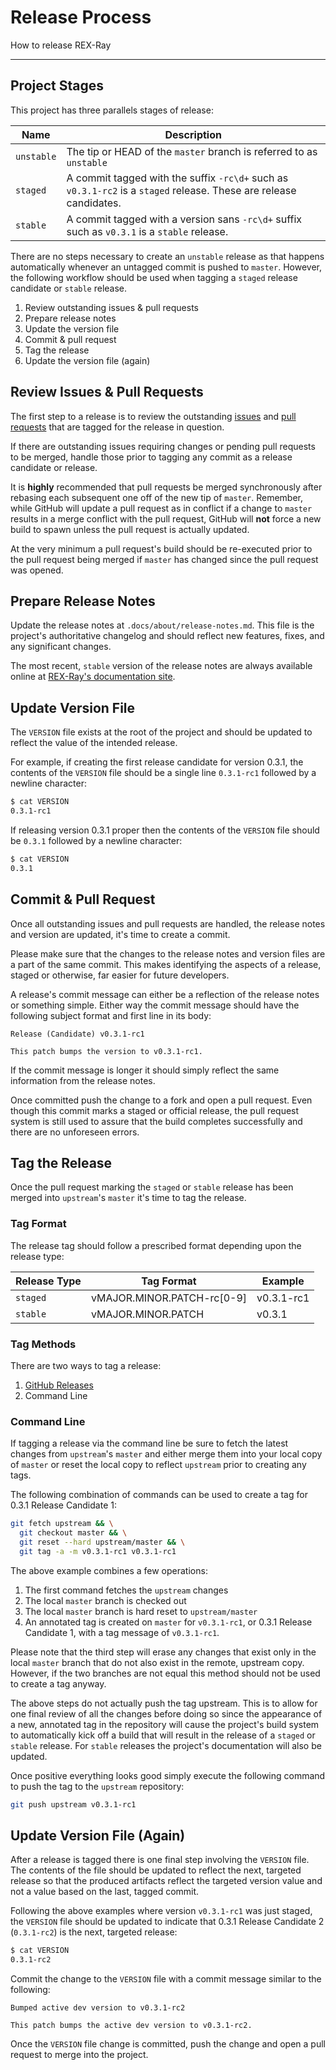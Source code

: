 # Release Process

How to release REX-Ray

---

## Project Stages
This project has three parallels stages of release:

Name | Description
-----|------------
`unstable` | The tip or HEAD of the `master` branch is referred to as `unstable`
`staged` | A commit tagged with the suffix `-rc\d+` such as `v0.3.1-rc2` is a `staged` release. These are release candidates.
`stable` | A commit tagged with a version sans `-rc\d+` suffix such as `v0.3.1` is a `stable` release.

There are no steps necessary to create an `unstable` release as that happens
automatically whenever an untagged commit is pushed to `master`. However, the
following workflow should be used when tagging a `staged` release candidate
or `stable` release.

  1. Review outstanding issues & pull requests
  2. Prepare release notes
  3. Update the version file
  4. Commit & pull request
  5. Tag the release
  6. Update the version file (again)

## Review Issues & Pull Requests
The first step to a release is to review the outstanding
[issues](https://github.com/codedellemc/rexray/issues) and
[pull requests](https://github.com/codedellemc/rexray/pulls) that are tagged for
the release in question.

If there are outstanding issues requiring changes or pending pull requests to
be merged, handle those prior to tagging any commit as a release candidate or
release.

It is __highly__ recommended that pull requests be merged synchronously after
rebasing each subsequent one off of the new tip of `master`. Remember, while
GitHub will update a pull request as in conflict if a change to `master`
results in a merge conflict with the pull request, GitHub will __not__ force a
new build to spawn unless the pull request is actually updated.

At the very minimum a pull request's build should be re-executed prior to the
pull request being merged if `master` has changed since the pull request was
opened.

## Prepare Release Notes
Update the release notes at `.docs/about/release-notes.md`. This file is the
project's authoritative changelog and should reflect new features, fixes, and
any significant changes.

The most recent, `stable` version of the release notes are always available
online at
[REX-Ray's documentation site](http://rexray.rtfd.org/en/stable/about/release-notes/).

## Update Version File
The `VERSION` file exists at the root of the project and should be updated to
reflect the value of the intended release.

For example, if creating the first release candidate for version 0.3.1, the
contents of the `VERSION` file should be a single line `0.3.1-rc1` followed by
a newline character:

```sh
$ cat VERSION
0.3.1-rc1
```

If releasing version 0.3.1 proper then the contents of the `VERSION` file
should be `0.3.1` followed by a newline character:

```sh
$ cat VERSION
0.3.1
```

## Commit & Pull Request
Once all outstanding issues and pull requests are handled, the release notes
and version are updated, it's time to create a commit.

Please make sure that the changes to the release notes and version files are
a part of the same commit. This makes identifying the aspects of a release,
staged or otherwise, far easier for future developers.

A release's commit message can either be a reflection of the release notes or
something simple. Either way the commit message should have the following
subject format and first line in its body:

```text
Release (Candidate) v0.3.1-rc1

This patch bumps the version to v0.3.1-rc1.
```

If the commit message is longer it should simply reflect the same information
from the release notes.

Once committed push the change to a fork and open a pull request. Even though
this commit marks a staged or official release, the pull request system is still
used to assure that the build completes successfully and there are no unforeseen
errors.

## Tag the Release
Once the pull request marking the `staged` or `stable` release has been merged
into `upstream`'s `master` it's time to tag the release.

### Tag Format
The release tag should follow a prescribed format depending upon the release
type:

Release Type | Tag Format | Example
--------|---------|---------
`staged`  | vMAJOR.MINOR.PATCH-rc[0-9] | v0.3.1-rc1
`stable`  | vMAJOR.MINOR.PATCH | v0.3.1

### Tag Methods
There are two ways to tag a release:

  1. [GitHub Releases](https://github.com/codedellemc/rexray/releases/new)
  2. Command Line

### Command Line
If tagging a release via the command line be sure to fetch the latest changes
from `upstream`'s `master` and either merge them into your local copy of
`master` or reset the local copy to reflect `upstream` prior to creating
any tags.

The following combination of commands can be used to create a tag for
0.3.1 Release Candidate 1:

```sh
git fetch upstream && \
  git checkout master && \
  git reset --hard upstream/master && \
  git tag -a -m v0.3.1-rc1 v0.3.1-rc1
```

The above example combines a few operations:

  1. The first command fetches the `upstream` changes
  2. The local `master` branch is checked out
  3. The local `master` branch is hard reset to `upstream/master`
  4. An annotated tag is created on `master` for `v0.3.1-rc1`, or 0.3.1 Release
     Candidate 1, with a tag message of `v0.3.1-rc1`.

Please note that the third step will erase any changes that exist only in the
local `master` branch that do not also exist in the remote, upstream copy.
However, if the two branches are not equal this method should not be used to
create a tag anyway.

The above steps do not actually push the tag upstream. This is to allow for one
final review of all the changes before doing so since the appearance of a new,
annotated tag in the repository will cause the project's build system to
automatically kick off a build that will result in the release of a `staged` or
`stable` release. For `stable` releases the project's documentation will also be
updated.

Once positive everything looks good simply execute the following command to
push the tag to the `upstream` repository:

```sh
git push upstream v0.3.1-rc1
```

## Update Version File (Again)
After a release is tagged there is one final step involving the `VERSION` file.
The contents of the file should be updated to reflect the next, targeted release
so that the produced artifacts reflect the targeted version value and not a
value based on the last, tagged commit.

Following the above examples where version `v0.3.1-rc1` was just staged, the
`VERSION` file should be updated to indicate that 0.3.1 Release Candidate 2
(`0.3.1-rc2`) is the next, targeted release:

```sh
$ cat VERSION
0.3.1-rc2
```

Commit the change to the `VERSION` file with a commit message similar to the
following:

```text
Bumped active dev version to v0.3.1-rc2

This patch bumps the active dev version to v0.3.1-rc2.
```

Once the `VERSION` file change is committed, push the change and open a pull
request to merge into the project.
